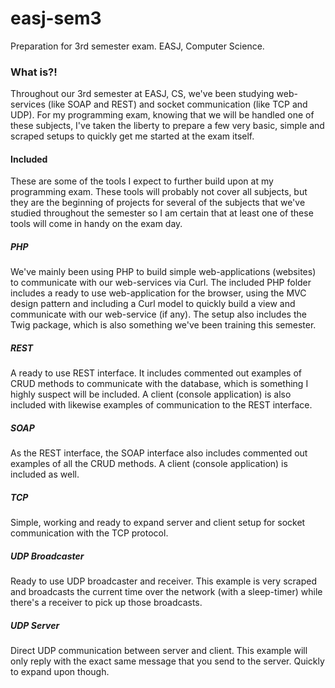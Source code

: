 # easj-sem3
Preparation for 3rd semester exam. EASJ, Computer Science. 

### What is?!
Throughout our 3rd semester at EASJ, CS, we've been studying web-services (like SOAP and REST) and socket communication (like TCP and UDP). For my programming exam, knowing that we will be handled one of these subjects, I've taken the liberty to prepare a few very basic, simple and scraped setups to quickly get me started at the exam itself. 

#### Included
These are some of the tools I expect to further build upon at my programming exam. These tools will probably not cover all subjects, but they are the beginning of projects for several of the subjects that we've studied throughout the semester so I am certain that at least one of these tools will come in handy on the exam day. 

##### PHP
We've mainly been using PHP to build simple web-applications (websites) to communicate with our web-services via Curl. The included PHP folder includes a ready to use web-application for the browser, using the MVC design pattern and including a Curl model to quickly build a view and communicate with our web-service (if any). The setup also includes the Twig package, which is also something we've been training this semester.

##### REST
A ready to use REST interface. It includes commented out examples of CRUD methods to communicate with the database, which is something I highly suspect will be included. A client (console application) is also included with likewise examples of communication to the REST interface. 

##### SOAP
As the REST interface, the SOAP interface also includes commented out examples of all the CRUD methods. A client (console application) is included as well. 

##### TCP
Simple, working and ready to expand server and client setup for socket communication with the TCP protocol.

##### UDP Broadcaster
Ready to use UDP broadcaster and receiver. This example is very scraped and broadcasts the current time over the network (with a sleep-timer) while there's a receiver to pick up those broadcasts. 

##### UDP Server
Direct UDP communication between server and client. This example will only reply with the exact same message that you send to the server. Quickly to expand upon though. 
